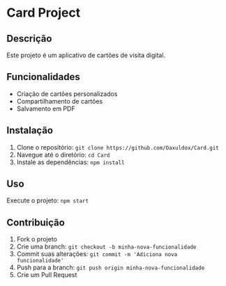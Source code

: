 # Card Project

## Descrição
Este projeto é um aplicativo de cartões de visita digital.

## Funcionalidades
- Criação de cartões personalizados
- Compartilhamento de cartões
- Salvamento em PDF

## Instalação
1. Clone o repositório: `git clone https://github.com/Oaxuldox/Card.git`
2. Navegue até o diretório: `cd Card`
3. Instale as dependências: `npm install`

## Uso
Execute o projeto: `npm start`

## Contribuição
1. Fork o projeto
2. Crie uma branch: `git checkout -b minha-nova-funcionalidade`
3. Commit suas alterações: `git commit -m 'Adiciona nova funcionalidade'`
4. Push para a branch: `git push origin minha-nova-funcionalidade`
5. Crie um Pull Request

